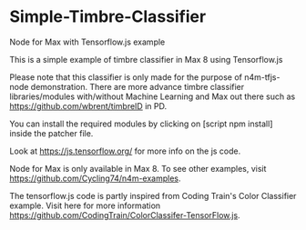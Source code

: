 # Simple-Timbre-Classifier
Node for Max with Tensorflow.js example

This is a simple example of timbre classifier in Max 8 using Tensorflow.js

Please note that this classifier is only made for the purpose of n4m-tfjs-node demonstration. There are more advance timbre classifier libraries/modules with/without Machine Learning and Max out there such as https://github.com/wbrent/timbreID in PD.

You can install the required modules by clicking on [script npm install] inside the patcher file.

Look at https://js.tensorflow.org/ for more info on the js code.

Node for Max is only available in Max 8. To see other examples, visit https://github.com/Cycling74/n4m-examples.

The tensorflow.js code is partly inspired from Coding Train's Color Classifier example. Visit here for more information https://github.com/CodingTrain/ColorClassifer-TensorFlow.js.
